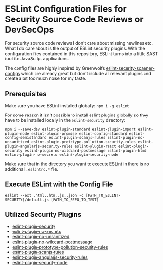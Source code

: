 # ESLint Configuration Files for Security Source Code Reviews or DevSecOps
For security source code reviews I don't care about missing newlines etc. What I do care about is the output of ESLint security plugins. With the configuration files contained in this repository, ESLint turns into a little SAST tool for JavaScript applications.

The config files are highly inspired by Greenwolfs [eslint-security-scanner-configs](https://github.com/Greenwolf/eslint-security-scanner-configs) which are already great but don't include all relevant plugins and create a bit too much noise for my taste.

## Prerequisites
Make sure you have ESLint installed globally: `npm i -g eslint`

For some reason it isn't possible to install eslint plugins globally so they have to be installed locally in the `eslint-security` directory:
```
npm i --save-dev eslint-plugin-standard eslint-plugin-import eslint-plugin-node eslint-plugin-promise eslint-config-standard eslint-config-semistandard eslint-plugin-scanjs-rules eslint-plugin-no-unsanitized eslint-plugin-prototype-pollution-security-rules eslint-plugin-angularjs-security-rules eslint-plugin-react eslint-plugin-security eslint-plugin-no-wildcard-postmessage eslint-plugin-html eslint-plugin-no-secrets eslint-plugin-security-node
```

Make sure that in the directory you want to execute ESLint in there is no additional `.eslintrc.*` file.

## Execute ESLint with the Config File
`eslint --ext .html,.htm,.js,.json -c [PATH_TO_ESLINT-SECURITY]/default.js [PATH_TO_REPO_TO_TEST]`

## Utilized Security Plugins
- [eslint-plugin-security](https://github.com/nodesecurity/eslint-plugin-security)
- [eslint-plugin-no-secrets](https://github.com/nickdeis/eslint-plugin-no-secrets)
- [eslint-plugin-no-unsanitized](https://github.com/mozilla/eslint-plugin-no-unsanitized)
- [eslint-plugin-no-wildcard-postmessage](https://github.com/mozfreddyb/eslint-plugin-no-wildcard-postmessage)
- [eslint-plugin-prototype-pollution-security-rules](https://github.com/LewisArdern/eslint-plugin-prototype-pollution-security-rules)
- [eslint-plugin-scanjs-rules](https://github.com/mozfreddyb/eslint-plugin-scanjs-rules)
- [eslint-plugin-angularjs-security-rules](https://github.com/LewisArdern/eslint-plugin-angularjs-security-rules)
- [eslint-plugin-security-node](https://github.com/gkouziik/eslint-plugin-security-node)